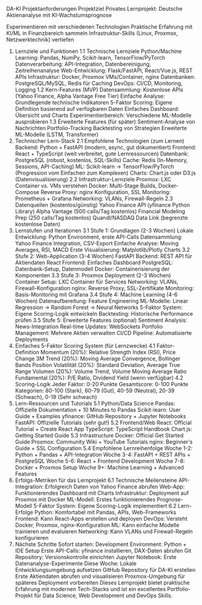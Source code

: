 DA-KI Projektanforderungen
Projektziel
Privates Lernprojekt: Deutsche Aktienanalyse mit KI-Wachstumsprognose

Experimentieren mit verschiedenen Technologien
Praktische Erfahrung mit KI/ML in Finanzbereich sammeln
Infrastruktur-Skills (Linux, Proxmox, Netzwerktechnik) vertiefen
1. Lernziele und Funktionen
1.1 Technische Lernziele
 Python/Machine Learning: Pandas, NumPy, Scikit-learn, TensorFlow/PyTorch
 Datenverarbeitung: API-Integration, Datenbereinigung, Zeitreihenanalyse
 Web-Entwicklung: Flask/FastAPI, React/Vue.js, REST APIs
 Infrastruktur: Docker, Proxmox VMs/Container, nginx
 Datenbanken: PostgreSQL/MySQL, Redis für Caching
 DevOps: CI/CD, Monitoring, Logging
1.2 Kern-Features (MVP)
 Datensammlung: Kostenlose APIs (Yahoo Finance, Alpha Vantage Free Tier)
 Einfache Analyse: Grundlegende technische Indikatoren
 5-Faktor Scoring: Eigene Definition basierend auf verfügbaren Daten
 Einfaches Dashboard: Übersicht und Charts
 Experimentierbereich: Verschiedene ML-Modelle ausprobieren
1.3 Erweiterte Features (für später)
 Sentiment-Analyse von Nachrichten
 Portfolio-Tracking
 Backtesting von Strategien
 Erweiterte ML-Modelle (LSTM, Transformer)
2. Technischer Lern-Stack
2.1 Empfohlene Technologien (zum Lernen)
 Backend: Python + FastAPI (modern, async, gut dokumentiert)
 Frontend: React + TypeScript (weit verbreitet, gute Lernressourcen)
 Datenbank: PostgreSQL (robust, kostenlos, SQL-Skills)
 Cache: Redis (In-Memory, Sessions, API-Caching)
 ML: Scikit-learn → TensorFlow/PyTorch (Progression vom Einfachen zum Komplexen)
 Charts: Chart.js oder D3.js (Datenvisualisierung)
2.2 Infrastruktur-Lernziele
 Proxmox: LXC Container vs. VMs verstehen
 Docker: Multi-Stage Builds, Docker-Compose
 Reverse Proxy: nginx Konfiguration, SSL
 Monitoring: Prometheus + Grafana
 Networking: VLANs, Firewall-Regeln
2.3 Datenquellen (kostenlos/günstig)
 Yahoo Finance API (yfinance Python Library)
 Alpha Vantage (500 calls/Tag kostenlos)
 Financial Modeling Prep (250 calls/Tag kostenlos)
 Quandl/NASDAQ Data Link (begrenzte kostenlose Daten)
3. Lernstufen und Iterationen
3.1 Stufe 1: Grundlagen (2-3 Wochen)
 Lokale Entwicklung: Python Environment, erste API-Calls
 Datensammlung: Yahoo Finance Integration, CSV-Export
 Einfache Analyse: Moving Averages, RSI, MACD
 Erste Visualisierung: Matplotlib/Plotly Charts
3.2 Stufe 2: Web-Application (3-4 Wochen)
 FastAPI Backend: REST API für Aktiendaten
 React Frontend: Einfaches Dashboard
 PostgreSQL: Datenbank-Setup, Datenmodell
 Docker: Containerisierung der Komponenten
3.3 Stufe 3: Proxmox Deployment (2-3 Wochen)
 Container Setup: LXC Container für Services
 Networking: VLANs, Firewall-Konfiguration
 nginx: Reverse Proxy, SSL-Zertifikate
 Monitoring: Basis-Monitoring mit Grafana
3.4 Stufe 4: Machine Learning (4-6 Wochen)
 Datenaufbereitung: Feature Engineering
 ML-Modelle: Linear Regression → Random Forest → Neural Networks
 5-Faktor System: Eigene Scoring-Logik entwickeln
 Backtesting: Historische Performance prüfen
3.5 Stufe 5: Erweiterte Features (optional)
 Sentiment Analysis: News-Integration
 Real-time Updates: WebSockets
 Portfolio Management: Mehrere Aktien verwalten
 CI/CD Pipeline: Automatisierte Deployments
4. Einfaches 5-Faktor Scoring System (für Lernzwecke)
4.1 Faktor-Definition
Momentum (20%): Relative Strength Index (RSI), Price Change 3M
Trend (20%): Moving Average Convergence, Bollinger Bands Position
Volatilität (20%): Standard Deviation, Average True Range
Volumen (20%): Volume Trend, Volume Moving Average Ratio
Fundamental (20%): P/E Ratio, Dividend Yield (wenn verfügbar)
4.2 Scoring-Logik
Jeder Faktor: 0-20 Punkte
Gesamtscore: 0-100 Punkte
Kategorien: 80-100 (Stark), 60-79 (Gut), 40-59 (Neutral), 20-39 (Schwach), 0-19 (Sehr schwach)
5. Lern-Ressourcen und Tutorials
5.1 Python/Data Science
 Pandas: Offizielle Dokumentation + 10 Minutes to Pandas
 Scikit-learn: User Guide + Examples
 yfinance: GitHub Repository + Jupyter Notebooks
 FastAPI: Offizielle Tutorials (sehr gut!)
5.2 Frontend/Web
 React: Official Tutorial + Create React App
 TypeScript: TypeScript Handbook
 Chart.js: Getting Started Guide
5.3 Infrastructure
 Docker: Official Get Started Guide
 Proxmox: Community Wiki + YouTube Tutorials
 nginx: Beginner's Guide + SSL Configuration
5.4 Empfohlene Lernreihenfolge
Woche 1-2: Python + Pandas + API-Integration
Woche 3-4: FastAPI + REST APIs + PostgreSQL
Woche 5-6: React + Frontend Development
Woche 7-8: Docker + Proxmox Setup
Woche 9+: Machine Learning + Advanced Features
6. Erfolgs-Metriken für das Lernprojekt
6.1 Technische Meilensteine
 API-Integration: Erfolgreich Daten von Yahoo Finance abrufen
 Web-App: Funktionierendes Dashboard mit Charts
 Infrastruktur: Deployment auf Proxmox mit Docker
 ML-Modell: Erstes funktionierendes Prognose-Modell
 5-Faktor System: Eigene Scoring-Logik implementiert
6.2 Lern-Erfolge
 Python: Komfortabel mit Pandas, APIs, Web-Frameworks
 Frontend: Kann React-Apps erstellen und deployen
 DevOps: Versteht Docker, Proxmox, nginx-Konfiguration
 ML: Kann einfache Modelle trainieren und evaluieren
 Networking: Kann VLANs und Firewall-Regeln konfigurieren
7. Nächste Schritte
Sofort starten:
Development Environment: Python + IDE Setup
Erste API-Calls: yfinance installieren, DAX-Daten abrufen
Git Repository: Versionskontrolle einrichten
Jupyter Notebook: Erste Datenanalyse-Experimente
Diese Woche:
 Lokale Entwicklungsumgebung aufsetzen
 GitHub Repository für DA-KI erstellen
 Erste Aktiendaten abrufen und visualisieren
 Proxmox-Umgebung für späteres Deployment vorbereiten
Dieses Lernprojekt bietet praktische Erfahrung mit modernen Tech-Stacks und ist ein excellentes Portfolio-Projekt für Data Science, Web Development und DevOps Skills.

